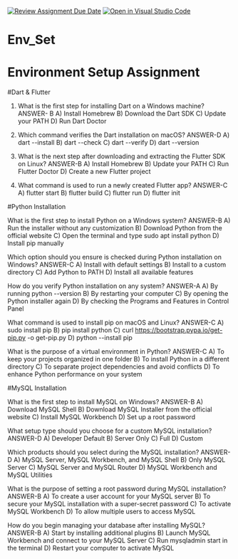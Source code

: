 [![Review Assignment Due Date](https://classroom.github.com/assets/deadline-readme-button-22041afd0340ce965d47ae6ef1cefeee28c7c493a6346c4f15d667ab976d596c.svg)](https://classroom.github.com/a/vnsr1XuU)
[![Open in Visual Studio Code](https://classroom.github.com/assets/open-in-vscode-2e0aaae1b6195c2367325f4f02e2d04e9abb55f0b24a779b69b11b9e10269abc.svg)](https://classroom.github.com/online_ide?assignment_repo_id=16983394&assignment_repo_type=AssignmentRepo)
# Env_Set

# Environment Setup Assignment

#Dart & Flutter

1. What is the first step for installing Dart on a Windows machine?
ANSWER- B
A) Install Homebrew
B) Download the Dart SDK
C) Update your PATH
D) Run Dart Doctor


2. Which command verifies the Dart installation on macOS?
ANSWER-D
A) dart --install
B) dart --check
C) dart --verify
D) dart --version


3. What is the next step after downloading and extracting the Flutter SDK on Linux?
ANSWER-B
A) Install Homebrew
B) Update your PATH
C) Run Flutter Doctor
D) Create a new Flutter project


4. What command is used to run a newly created Flutter app?
ANSWER-C
A) flutter start
B) flutter build
C) flutter run
D) flutter init


#Python Installation

What is the first step to install Python on a Windows system?
ANSWER-B
A) Run the installer without any customization
B) Download Python from the official website
C) Open the terminal and type sudo apt install python
D) Install pip manually

Which option should you ensure is checked during Python installation on Windows?
ANSWER-C
A) Install with default settings
B) Install to a custom directory
C) Add Python to PATH
D) Install all available features

How do you verify Python installation on any system?
ANSWER-A
A) By running python --version
B) By restarting your computer
C) By opening the Python installer again
D) By checking the Programs and Features in Control Panel

What command is used to install pip on macOS and Linux?
ANSWER-C
A) sudo install pip
B) pip install python
C) curl https://bootstrap.pypa.io/get-pip.py -o get-pip.py
D) python --install pip

What is the purpose of a virtual environment in Python?
ANSWER-C
A) To keep your projects organized in one folder
B) To install Python in a different directory
C) To separate project dependencies and avoid conflicts
D) To enhance Python performance on your system

#MySQL Installation

What is the first step to install MySQL on Windows?
ANSWER-B
A) Download MySQL Shell
B) Download MySQL Installer from the official website
C) Install MySQL Workbench
D) Set up a root password

What setup type should you choose for a custom MySQL installation?
ANSWER-D
A) Developer Default
B) Server Only
C) Full
D) Custom

Which products should you select during the MySQL installation?
ANSWER-D
A) MySQL Server, MySQL Workbench, and MySQL Shell
B) Only MySQL Server
C) MySQL Server and MySQL Router
D) MySQL Workbench and MySQL Utilities

What is the purpose of setting a root password during MySQL installation?
ANSWER-B
A) To create a user account for your MySQL server
B) To secure your MySQL installation with a super-secret password
C) To activate MySQL Workbench
D) To allow multiple users to access MySQL

How do you begin managing your database after installing MySQL?
ANSWER-B
A) Start by installing additional plugins
B) Launch MySQL Workbench and connect to your MySQL Server
C) Run mysqladmin start in the terminal
D) Restart your computer to activate MySQL
